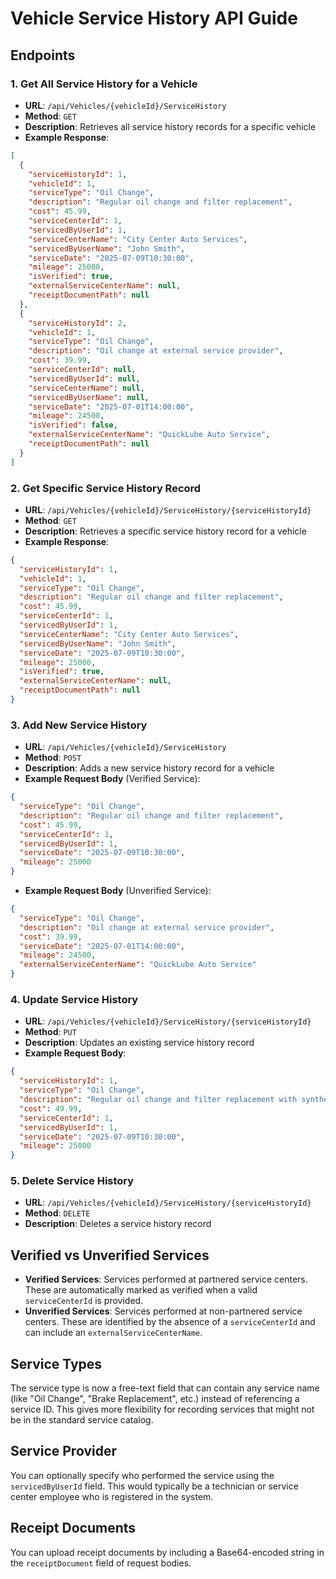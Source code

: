 # Vehicle Service History API Guide

## Endpoints

### 1. Get All Service History for a Vehicle

- **URL**: `/api/Vehicles/{vehicleId}/ServiceHistory`
- **Method**: `GET`
- **Description**: Retrieves all service history records for a specific vehicle
- **Example Response**:

```json
[
  {
    "serviceHistoryId": 1,
    "vehicleId": 1,
    "serviceType": "Oil Change",
    "description": "Regular oil change and filter replacement",
    "cost": 45.99,
    "serviceCenterId": 1,
    "servicedByUserId": 1,
    "serviceCenterName": "City Center Auto Services",
    "servicedByUserName": "John Smith",
    "serviceDate": "2025-07-09T10:30:00",
    "mileage": 25000,
    "isVerified": true,
    "externalServiceCenterName": null,
    "receiptDocumentPath": null
  },
  {
    "serviceHistoryId": 2,
    "vehicleId": 1,
    "serviceType": "Oil Change",
    "description": "Oil change at external service provider",
    "cost": 39.99,
    "serviceCenterId": null,
    "servicedByUserId": null,
    "serviceCenterName": null,
    "servicedByUserName": null,
    "serviceDate": "2025-07-01T14:00:00",
    "mileage": 24500,
    "isVerified": false,
    "externalServiceCenterName": "QuickLube Auto Service",
    "receiptDocumentPath": null
  }
]
```

### 2. Get Specific Service History Record

- **URL**: `/api/Vehicles/{vehicleId}/ServiceHistory/{serviceHistoryId}`
- **Method**: `GET`
- **Description**: Retrieves a specific service history record for a vehicle
- **Example Response**:

```json
{
  "serviceHistoryId": 1,
  "vehicleId": 1,
  "serviceType": "Oil Change",
  "description": "Regular oil change and filter replacement",
  "cost": 45.99,
  "serviceCenterId": 1,
  "servicedByUserId": 1,
  "serviceCenterName": "City Center Auto Services",
  "servicedByUserName": "John Smith",
  "serviceDate": "2025-07-09T10:30:00",
  "mileage": 25000,
  "isVerified": true,
  "externalServiceCenterName": null,
  "receiptDocumentPath": null
}
```

### 3. Add New Service History

- **URL**: `/api/Vehicles/{vehicleId}/ServiceHistory`
- **Method**: `POST`
- **Description**: Adds a new service history record for a vehicle
- **Example Request Body** (Verified Service):

```json
{
  "serviceType": "Oil Change",
  "description": "Regular oil change and filter replacement",
  "cost": 45.99,
  "serviceCenterId": 1,
  "servicedByUserId": 1,
  "serviceDate": "2025-07-09T10:30:00",
  "mileage": 25000
}
```

- **Example Request Body** (Unverified Service):

```json
{
  "serviceType": "Oil Change",
  "description": "Oil change at external service provider",
  "cost": 39.99,
  "serviceDate": "2025-07-01T14:00:00",
  "mileage": 24500,
  "externalServiceCenterName": "QuickLube Auto Service"
}
```

### 4. Update Service History

- **URL**: `/api/Vehicles/{vehicleId}/ServiceHistory/{serviceHistoryId}`
- **Method**: `PUT`
- **Description**: Updates an existing service history record
- **Example Request Body**:

```json
{
  "serviceHistoryId": 1,
  "serviceType": "Oil Change",
  "description": "Regular oil change and filter replacement with synthetic oil",
  "cost": 49.99,
  "serviceCenterId": 1,
  "servicedByUserId": 1,
  "serviceDate": "2025-07-09T10:30:00",
  "mileage": 25000
}
```

### 5. Delete Service History

- **URL**: `/api/Vehicles/{vehicleId}/ServiceHistory/{serviceHistoryId}`
- **Method**: `DELETE`
- **Description**: Deletes a service history record

## Verified vs Unverified Services

- **Verified Services**: Services performed at partnered service centers. These are automatically marked as verified when a valid `serviceCenterId` is provided.
- **Unverified Services**: Services performed at non-partnered service centers. These are identified by the absence of a `serviceCenterId` and can include an `externalServiceCenterName`.

## Service Types

The service type is now a free-text field that can contain any service name (like "Oil Change", "Brake Replacement", etc.) instead of referencing a service ID. This gives more flexibility for recording services that might not be in the standard service catalog.

## Service Provider

You can optionally specify who performed the service using the `servicedByUserId` field. This would typically be a technician or service center employee who is registered in the system.

## Receipt Documents

You can upload receipt documents by including a Base64-encoded string in the `receiptDocument` field of request bodies.
